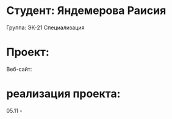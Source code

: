 # Студент: Яндемерова Раисия
Группа: ЭК-21
Специализация

# Проект:
Веб-сайт:

# реализация проекта:
05.11 - 